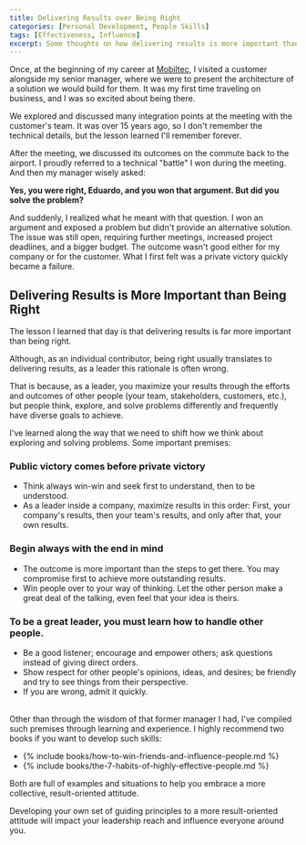 ```yaml
---
title: Delivering Results over Being Right
categories: [Personal Development, People Skills]
tags: [Effectiveness, Influence]
excerpt: Some thoughts on how delivering results is more important than being right.
---
```


Once, at the beginning of my career at [Mobiltec](/about/mobiltec), I visited a customer alongside my senior manager, where we were to present the architecture of a solution we would build for them. It was my first time traveling on business, and I was so excited about being there.

We explored and discussed many integration points at the meeting with the customer's team. It was over 15 years ago, so I don't remember the technical details, but the lesson learned I'll remember forever.

After the meeting, we discussed its outcomes on the commute back to the airport. I proudly referred to a technical "battle" I won during the meeting. And then my manager wisely asked:

**Yes, you were right, Eduardo, and you won that argument. But did you solve the problem?**

And suddenly, I realized what he meant with that question. I won an argument and exposed a problem but didn't provide an alternative solution. The issue was still open, requiring further meetings, increased project deadlines, and a bigger budget. The outcome wasn't good either for my company or for the customer. What I first felt was a private victory quickly became a failure.

## Delivering Results is More Important than Being Right

The lesson I learned that day is that delivering results is far more important than being right.

Although, as an individual contributor, being right usually translates to delivering results, as a leader this rationale is often wrong.

That is because, as a leader, you maximize your results through the efforts and outcomes of other people (your team, stakeholders, customers, etc.), but people think, explore, and solve problems differently and frequently have diverse goals to achieve.

I've learned along the way that we need to shift how we think about exploring and solving problems. Some important premises:

### Public victory comes before private victory

- Think always win-win and seek first to understand, then to be understood.
- As a leader inside a company, maximize results in this order: First, your company's results, then your team's results, and only after that, your own results.

### Begin always with the end in mind
- The outcome is more important than the steps to get there. You may compromise first to achieve more outstanding results.
- Win people over to your way of thinking. Let the other person make a great deal of the talking, even feel that your idea is theirs.

### To be a great leader, you must learn how to handle other people.
- Be a good listener; encourage and empower others; ask questions instead of giving direct orders.
- Show respect for other people's opinions, ideas, and desires; be friendly and try to see things from their perspective.
- If you are wrong, admit it quickly.

<br />
Other than through the wisdom of that former manager I had, I've compiled such premises through learning and experience. I highly recommend two books if you want to develop such skills:

- {% include books/how-to-win-friends-and-influence-people.md %}
- {% include books/the-7-habits-of-highly-effective-people.md %}

Both are full of examples and situations to help you embrace a more collective, result-oriented attitude. 

Developing your own set of guiding principles to a more result-oriented attitude will impact your leadership reach and influence everyone around you.